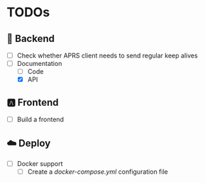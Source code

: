 # TODOs

## 🦀 Backend
- [ ] Check whether APRS client needs to send regular keep alives
- [ ] Documentation
  - [ ] Code
  - [x] API

## 🅰️ Frontend
- [ ] Build a frontend

## ☁️ Deploy
- [ ] Docker support
  - [ ] Create a _docker-compose.yml_ configuration file
